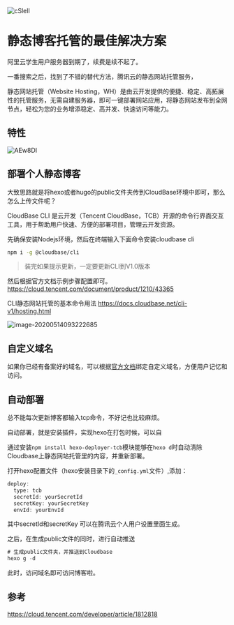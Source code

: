 ![cSlell](https://cdn.jsdelivr.net/gh/Flionay/pic_bed@master/Upic/202105/cSlell.png)
# 静态博客托管的最佳解决方案

阿里云学生用户服务器到期了，续费是续不起了。

一番搜索之后，找到了不错的替代方法，腾讯云的静态网站托管服务，

静态网站托管（Website Hosting，WH）是由云开发提供的便捷、稳定、高拓展性的托管服务，无需自建服务器，即可一键部署网站应用，将静态网站发布到全网节点，轻松为您的业务增添稳定、高并发、快速访问等能力。

## 特性



![AEw8DI](https://cdn.jsdelivr.net/gh/Flionay/pic_bed@master/Upic/202105/AEw8DI.png)

## 部署个人静态博客

大致思路就是将hexo或者hugo的public文件夹传到CloudBase环境中即可，那么怎么上传文件呢？

CloudBase CLI 是云开发（Tencent CloudBase，TCB）开源的命令行界面交互工具，用于帮助用户快速、方便的部署项目，管理云开发资源。

先确保安装Nodejs环境，然后在终端输入下面命令安装cloudbase cli

```bash
npm i -g @cloudbase/cli
```

> 装完如果提示更新，一定要更新CLI到V1.0版本

然后根据官方文档示例步骤配置即可。https://cloud.tencent.com/document/product/1210/43365

CLI静态网站托管的基本命令用法 https://docs.cloudbase.net/cli-v1/hosting.html

![image-20200514093222685](https://cdn.jsdelivr.net/gh/Flionay/pic_bed@master/Upic/202005/image-20200514093222685.png)



## 自定义域名

如果你已经有备案好的域名，可以根据[官方文档](https://cloud.tencent.com/document/product/1210/42862#.E6.B7.BB.E5.8A.A0.E5.9F.9F.E5.90.8D)绑定自定义域名，方便用户记忆和访问。

## 自动部署

总不能每次更新博客都输入tcp命令，不好记也比较麻烦。

自动部署，就是安装插件，实现hexo在打包时候，可以自

通过安装`npm install hexo-deployer-tcb`模块能够在`hexo d`时自动清除Cloudbase上静态网站托管里的内容，并重新部署。

打开hexo配置文件（hexo安装目录下的`_config.yml`文件）,添加：

```js
deploy:
  type: tcb
  secretId: yourSecretId
  secretKey: yourSecretKey
  envId: yourEnvId
```

其中secretId和secretKey 可以在腾讯云个人用户设置里面生成。

之后，在生成public文件的同时，进行自动推送

```js
# 生成public文件夹，并推送到Cloudbase
hexo g -d
```

此时，访问域名即可访问博客啦。

## 参考

https://cloud.tencent.com/developer/article/1812818

